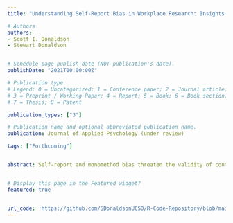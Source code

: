 ```yaml
---
title: "Understanding Self-Report Bias in Workplace Research: Insights from Multitrait-Multimethod Analyses with Positive Work and Organizations Constructs"

# Authors
authors:
- Scott I. Donaldson
- Stewart Donaldson


# Schedule page publish date (NOT publication's date).
publishDate: "2021T00:00:00Z"

# Publication type.
# Legend: 0 = Uncategorized; 1 = Conference paper; 2 = Journal article;
# 3 = Preprint / Working Paper; 4 = Report; 5 = Book; 6 = Book section;
# 7 = Thesis; 8 = Patent

publication_types: ["3"]

# Publication name and optional abbreviated publication name.
publication: Journal of Applied Psychology (under review)

tags: ["Forthcoming"] 


abstract: Self-report and monomethod bias threaten the validity of contemporary workplace research. The current study used multitrait-multimethod analyses to examine the relationship between positive work and organizations constructs PERMA+4 and work role performance (adaptivity, proactivity, and proficiency) beyond self-report and monomethod bias. Findings from 221 coworker pairs demonstrated strong positive convergence between self-reported and collateral-reported PERMA+4 (r > .85) and work role performance (r>.85), including organizational adaptivity (r > .71), organizational proactivity (r > .68), and organizational proficiency (r > .73). PERMA+4 was also a significant predictor of overall work role performance. A multitrait-multimethod matrix showed that monomethod trait interrelationships were systematically higher than heteromethod trait interrelationships with inflated correlations ranging from .07 to .20. Monomethod parameter estimates and coefficients of determination were generally higher than in bias corrected self-reports, knowledgeable collateral-reports, and heteromethod parameter estimates. The results provide support for the validity of the relationship between PERMA+4 and work role performance, and suggest the importance of including procedural design and statistical control methods in workplace surveys to correct for self-report and monomethod bias.


# Display this page in the Featured widget?
featured: true


url_code: 'https://github.com/SDonaldsonUCSD/R-Code-Repository/blob/main/MTMM%20Project/EverybodyLies.Rmd'
---
```









